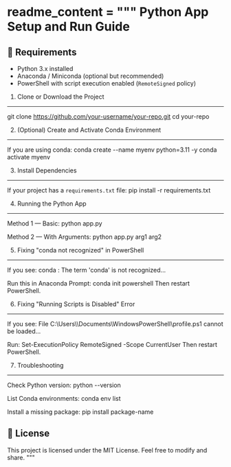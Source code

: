 readme_content = """
Python App Setup and Run Guide
==============================

📌 Requirements
---------------
- Python 3.x installed
- Anaconda / Miniconda (optional but recommended)
- PowerShell with script execution enabled (`RemoteSigned` policy)

1. Clone or Download the Project
---------------------------------
git clone https://github.com/your-username/your-repo.git
cd your-repo

2. (Optional) Create and Activate Conda Environment
---------------------------------------------------
If you are using conda:
conda create --name myenv python=3.11 -y
conda activate myenv

3. Install Dependencies
-----------------------
If your project has a `requirements.txt` file:
pip install -r requirements.txt

4. Running the Python App
-------------------------
Method 1 — Basic:
python app.py

Method 2 — With Arguments:
python app.py arg1 arg2

5. Fixing "conda not recognized" in PowerShell
----------------------------------------------
If you see:
conda : The term 'conda' is not recognized...

Run this in Anaconda Prompt:
conda init powershell
Then restart PowerShell.

6. Fixing "Running Scripts is Disabled" Error
----------------------------------------------
If you see:
File C:\\Users\\<User>\\Documents\\WindowsPowerShell\\profile.ps1 cannot be loaded...

Run:
Set-ExecutionPolicy RemoteSigned -Scope CurrentUser
Then restart PowerShell.

7. Troubleshooting
------------------
Check Python version:
python --version

List Conda environments:
conda env list

Install a missing package:
pip install package-name

📜 License
----------
This project is licensed under the MIT License. Feel free to modify and share.
"""
